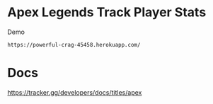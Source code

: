 # Apex Legends Track Player Stats

Demo 
```
https://powerful-crag-45458.herokuapp.com/
```

# Docs
https://tracker.gg/developers/docs/titles/apex
